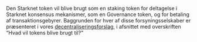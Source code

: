 Den Starknet token vil blive brugt som en staking token for deltagelse i Starknet konsensus mekanismer, som en Governance token, og for betaling af transaktionsgebyrer. Baggrunden for hver af disse forsyningsselskaber er præsenteret i vores [decentraliseringsforslag](https://medium.com/@starkware/part-2-a-decentralization-and-governance-proposal-for-starknet-23e335645778), i afsnittet med overskriften “Hvad vil tokens blive brugt til?”